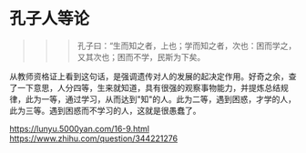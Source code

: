 # 孔子人等论

> > > 孔子曰：“生而知之者，上也；学而知之者，次也：困而学之，又其次也；困而不学，民斯为下矣。

从教师资格证上看到这句话，是强调遗传对人的发展的起决定作用。好奇之余，查了一下意思，人分四等，生来就知道，具有很强的观察事物能力，并提炼总结规律，此为一等，通过学习，从而达到"知"的人。此为二等，遇到困惑，才学的人，此为三等。遇到困惑而不学习的人，这就是很愚蠢了。

https://lunyu.5000yan.com/16-9.html
https://www.zhihu.com/question/344221276
